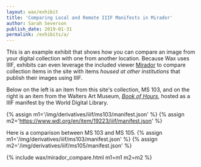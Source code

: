 ```yaml
---
layout: wax/exhibit
title: 'Comparing Local and Remote IIIF Manifests in Mirador'
author: Sarah Severson
publish_date: 2019-01-31
permalink: /exhibits/a/
---
```

This is an example exhibit that shows how you can compare an image from your digital collection with one from another location. Because Wax uses IIIF, exhibits can even leverage the included viewer [Mirador](http://projectmirador.org) to compare collection items in the site with items _housed at other institutions_ that publish their images using IIIF.

Below on the left is an item from this site's collection, MS 103, and on the right is an item from the Walters Art Museum, _[Book of Hours](https://www.wdl.org/en/item/19223/)_, hosted as a IIIF manifest by the World Digital Library.

{% assign m1='/img/derivatives/iiif/ms103/manifest.json' %}
{% assign m2='https://www.wdl.org/en/item/19223/iiif/manifest.json' %}

Here is a comparison between MS 103 and MS 105. 
{% assign m1='/img/derivatives/iiif/ms103/manifest.json' %} {% assign m2='/img/derivatives/iiif/ms105/manifest.json' %}

{% include wax/mirador_compare.html m1=m1 m2=m2 %}
